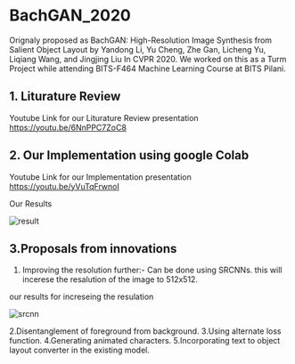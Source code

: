# BachGAN_2020
Orignaly proposed as BachGAN: High-Resolution Image Synthesis from Salient Object Layout by Yandong Li, Yu Cheng, Zhe Gan, Licheng Yu, Liqiang Wang, and Jingjing Liu In CVPR 2020.
We worked on this as a Turm Project while attending BITS-F464 Machine Learning Course at BITS Pilani.
## 1. Liturature Review 
Youtube Link for our Liturature Review presentation
https://youtu.be/6NnPPC7ZoC8

## 2. Our Implementation using google Colab
Youtube Link for our Implementation presentation
https://youtu.be/yVuTqFrwnoI

Our Results

![result](https://user-images.githubusercontent.com/51713877/100012379-325d1600-2df9-11eb-8299-c91449620141.PNG)

## 3.Proposals from innovations
1. Improving the resolution further:- Can be done using SRCNNs. this will incerese the resalution of the image to 512x512.

our results for increseing the resulation

![srcnn](https://user-images.githubusercontent.com/51713877/100012871-faa29e00-2df9-11eb-8f64-8ff3a6c9f296.PNG)

2.Disentanglement of foreground from background.
3.Using alternate loss function.
4.Generating animated characters.
5.Incorporating text to object layout converter in the existing model.
